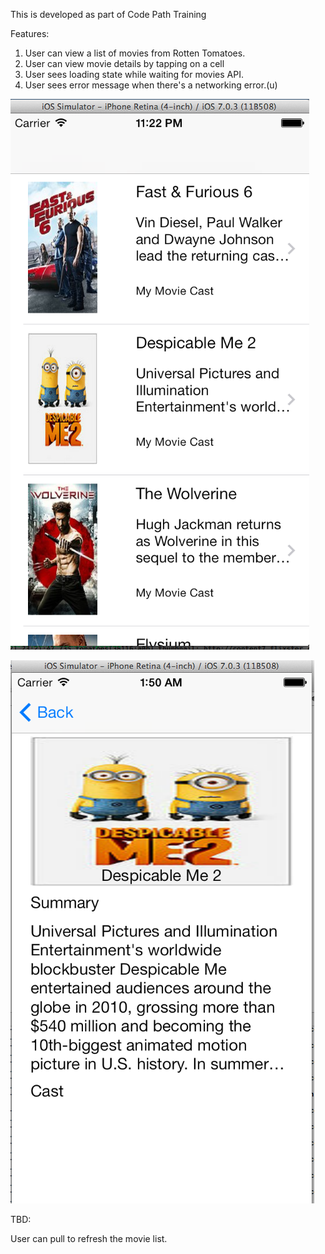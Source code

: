 This is developed as part of Code Path Training

Features:


1. User can view a list of movies from Rotten Tomatoes.  
2. User can view movie details by tapping on a cell
3. User sees loading state while waiting for movies API. 
4. User sees error message when there's a networking error.(u) 

![ScreenShot](/screenshots/rotten1.png)



![ScreenShot](/screenshots/rotten2.png)


TBD:

User can pull to refresh the movie list.
